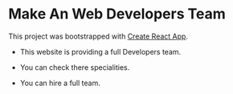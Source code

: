 # Make An Web Developers Team

This project was bootstrapped with [Create React App](https://github.com/facebook/create-react-app).


* This website is providing a full Developers team.

* You can check there specialities.

* You can hire a full team.
